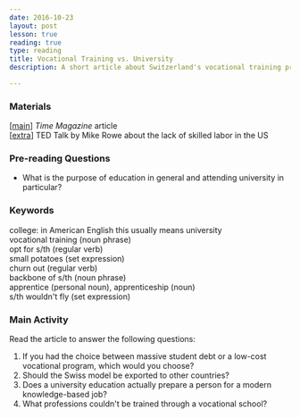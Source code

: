 ```yaml
---
date: 2016-10-23
layout: post
lesson: true
reading: true
type: reading
title: Vocational Training vs. University
description: A short article about Switzerland's vocational training program as an alternative to university

---
```

### Materials
[<a href="http://world.time.com/2012/10/04/who-needs-college-the-swiss-opt-for-vocational-school/" target="_blank">main</a>] *Time Magazine* article  
[<a href="http://www.ted.com/talks/mike_rowe_celebrates_dirty_jobs" target="_blank">extra</a>] TED Talk by Mike Rowe about the lack of skilled labor in the US 

### Pre-reading Questions 

- What is the purpose of education in general and attending university in particular?  

### Keywords 
college: in American English this usually means university  
vocational training (noun phrase)  
opt for s/th (regular verb)  
small potatoes (set expression)  
churn out (regular verb)  
backbone of s/th (noun phrase)  
apprentice (personal noun), apprenticeship (noun)  
s/th wouldn't fly (set expression)  

### Main Activity
Read the article to answer the following questions: 
 
1. If you had the choice between massive student debt or a low-cost vocational program, which would you choose?  
2. Should the Swiss model be exported to other countries?  
3. Does a university education actually prepare a person for a modern knowledge-based job? 
4. What professions couldn't be trained through a vocational school? 
